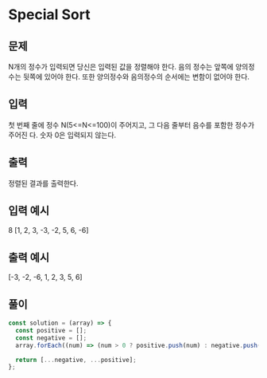 # Special Sort

## 문제

N개의 정수가 입력되면 당신은 입력된 값을 정렬해야 한다.
음의 정수는 앞쪽에 양의정수는 뒷쪽에 있어야 한다. 또한 양의정수와 음의정수의 순서에는 변함이 없어야 한다.

## 입력

첫 번째 줄에 정수 N(5<=N<=100)이 주어지고, 그 다음 줄부터 음수를 포함한 정수가 주어진 다. 숫자 0은 입력되지 않는다.

## 출력

정렬된 결과를 출력한다.

## 입력 예시

8
[1, 2, 3, -3, -2, 5, 6, -6]

## 출력 예시

[-3, -2, -6, 1, 2, 3, 5, 6]

## 풀이

```javascript
const solution = (array) => {
  const positive = [];
  const negative = [];
  array.forEach((num) => (num > 0 ? positive.push(num) : negative.push(num)));

  return [...negative, ...positive];
};
```
